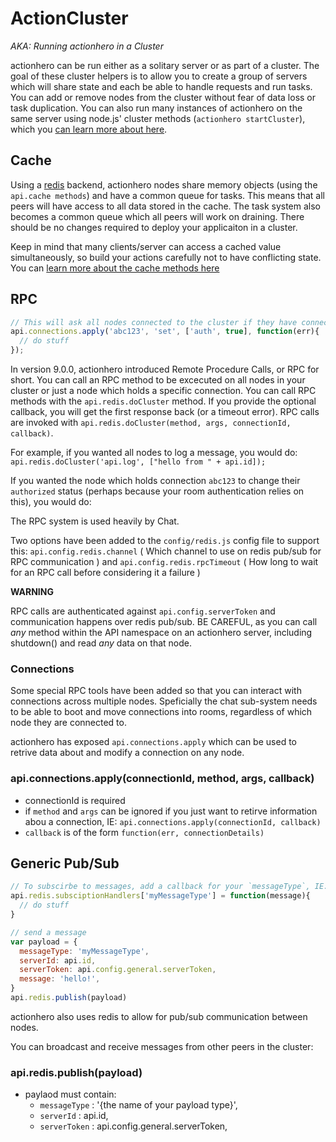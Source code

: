 
# ActionCluster
*AKA: Running actionhero in a Cluster*

actionhero can be run either as a solitary server or as part of a cluster.  The goal of these cluster helpers is to allow you to create a group of servers which will share state and each be able to handle requests and run tasks.  You can add or remove nodes from the cluster without fear of data loss or task duplication.  You can also run many instances of actionhero on the same server using node.js' cluster methods (`actionhero startCluster`), which you [can learn more about here](/docs#production-notes).

## Cache

Using a [redis](http://redis.io/) backend, actionhero nodes share memory objects (using the `api.cache methods`) and have a common queue for tasks. This means that all peers will have access to all data stored in the cache.  The task system also becomes a common queue which all peers will work on draining.  There should be no changes required to deploy your applicaiton in a cluster.  

Keep in mind that many clients/server can access a cached value simultaneously, so build your actions carefully not to have conflicting state.  You can [learn more about the cache methods here](/docs#general-cache-notes)

## RPC

```javascript
// This will ask all nodes connected to the cluster if they have connection #`abc123` and if they do, run `connection.set('auth', true) on it`
api.connections.apply('abc123', 'set', ['auth', true], function(err){
  // do stuff
});
```

In version 9.0.0, actionhero introduced Remote Procedure Calls, or RPC for short.  You can call an RPC method to be excecuted on all nodes in your cluster or just a node which holds a specific connection.  You can call RPC methods with the `api.redis.doCluster` method.  If you provide the optional callback, you will get the first response back (or a timeout error).  RPC calls are invoked with `api.redis.doCluster(method, args, connectionId, callback)`.
  
For example, if you wanted all nodes to log a message, you would do: `api.redis.doCluster('api.log', ["hello from " + api.id]);`

If you wanted the node which holds connection `abc123` to change their `authorized` status (perhaps because your room authentication relies on this), you would do:

The RPC system is used heavily by Chat.

Two options have been added to the `config/redis.js` config file to support this: `api.config.redis.channel` ( Which channel to use on redis pub/sub for RPC communication ) and `api.config.redis.rpcTimeout` ( How long to wait for an RPC call before considering it a failure )

**WARNING**

RPC calls are authenticated against `api.config.serverToken` and communication happens over redis pub/sub. BE CAREFUL, as you can call *any* method within the API namespace on an actionhero server, including shutdown() and read *any* data on that node. 

### Connections

Some special RPC tools have been added so that you can interact with connections across multiple nodes.  Speficially the chat sub-system needs to be able to boot and move connections into rooms, regardless of which node they are connected to.

actionhero has exposed `api.connections.apply` which can be used to retrive data about and modify a connection on any node.

### api.connections.apply(connectionId, method, args, callback)
- connectionId is required
- if `method` and `args` can be ignored if you just want to retirve information abou a connection, IE: `api.connections.apply(connectionId, callback)`
- `callback` is of the form `function(err, connectionDetails)`

## Generic Pub/Sub

```javascript
// To subscirbe to messages, add a callback for your `messageType`, IE:
api.redis.subsciptionHandlers['myMessageType'] = function(message){
  // do stuff
}

// send a message
var payload = {
  messageType: 'myMessageType',
  serverId: api.id,
  serverToken: api.config.general.serverToken,
  message: 'hello!',
}
api.redis.publish(payload)
```

actionhero also uses redis to allow for pub/sub communication between nodes.  

You can broadcast and receive messages from other peers in the cluster:

### api.redis.publish(payload)
- paylaod must contain:
  - `messageType`  : '{the name of your payload type}',
  - `serverId`     : api.id,
  - `serverToken`  : api.config.general.serverToken,